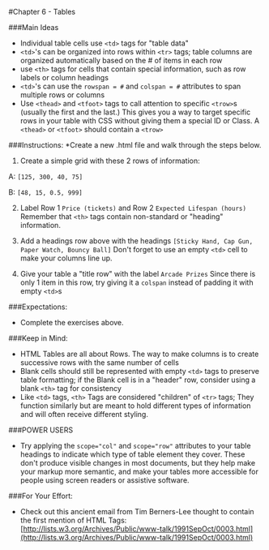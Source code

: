 ![]()#Chapter 6 - Tables

###Main Ideas
* Individual table cells use `<td>` tags for "table data"
* `<td>`'s can be organized into rows within `<tr>` tags; table columns are organized automatically based on the # of items in each row
* use `<th>` tags for cells that contain special information, such as row labels or column headings
* `<td>`'s can use the `rowspan = #` and `colspan = #` attributes to span multiple rows or columns
* Use `<thead>` and `<tfoot>` tags to call attention to specific `<trow>`s (usually the first and the last.) This gives you a way to target specific rows in your table with CSS without giving them a special ID or Class. A `<thead>` or `<tfoot>` should contain a `<trow>`


###Instructions:
*Create a new .html file and walk through the steps below.

1. Create a simple grid with these 2 rows of information:

A: `[125, 300, 40, 75]`

B: `[48, 15, 0.5, 999]`

2. Label Row 1 `Price (tickets)` and Row 2 `Expected Lifespan (hours)` Remember that `<th>` tags contain non-standard or "heading" information.

3. Add a headings row above with the headings `[Sticky Hand, Cap Gun, Paper Watch, Bouncy Ball]` Don't forget to use an empty `<td>` cell to make your columns line up.

4. Give your table a "title row" with the label `Arcade Prizes` Since there is only 1 item in this row, try giving it a `colspan` instead of padding it with empty `<td>`s

###Expectations:
- Complete the exercises above. 

###Keep in Mind:
* HTML Tables are all about Rows. The way to make columns is to create successive rows with the same number of cells
* Blank cells should still be represented with empty `<td>` tags to preserve table formatting; if the Blank cell is in a "header" row, consider using a blank `<th>` tag for consistency
* Like `<td>` tags, `<th>` Tags are considered "children" of `<tr>` tags; They function similarly but are meant to hold different types of information and will often receive different styling.

###POWER USERS
* Try applying the `scope="col"` and `scope="row"` attributes to your table headings to indicate which type of table element they cover. These don't produce visible changes in most documents, but they help make your markup more semantic, and make your tables more accessible for people using screen readers or assistive software.

###For Your Effort:
* Check out this ancient email from Tim Berners-Lee thought to contain the first mention of HTML Tags: [http://lists.w3.org/Archives/Public/www-talk/1991SepOct/0003.html](http://lists.w3.org/Archives/Public/www-talk/1991SepOct/0003.html)

